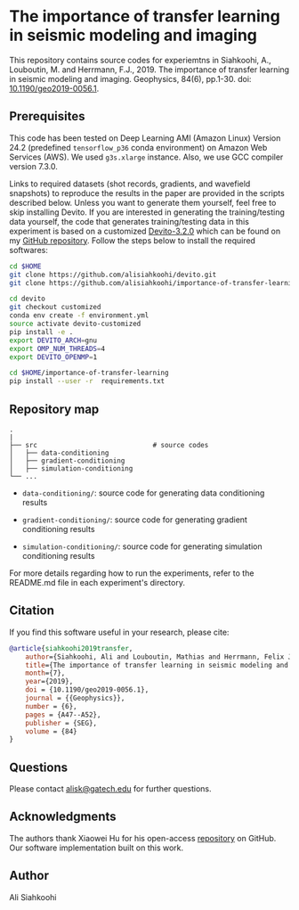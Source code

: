 # The importance of transfer learning in seismic modeling and imaging

This repository contains source codes for experiemtns in Siahkoohi, A., Louboutin, M. and Herrmann, F.J., 2019. The importance of transfer learning in seismic modeling and imaging. Geophysics, 84(6), pp.1-30.  doi: [10.1190/geo2019-0056.1](https://doi.org/10.1190/geo2019-0056.1).


## Prerequisites

This code has been tested on Deep Learning AMI (Amazon Linux) Version 24.2 (predefined `tensorflow_p36` conda environment) on Amazon Web Services (AWS). We used `g3s.xlarge` instance. Also, we use GCC compiler version 7.3.0.

Links to required datasets (shot records, gradients, and wavefield snapshots) to reproduce the results in the paper are provided in the scripts described below. Unless you want to generate them yourself, feel free to skip installing Devito. If you are interested in generating the training/testing data yourself, the code that generates training/testing data in this experiment is based on a customized [Devito-3.2.0](https://github.com/opesci/devito/releases/tag/v3.2.0) which can be found on my [GitHub repository](https://github.com/alisiahkoohi/devito/tree/customized). Follow the steps below to install the required softwares:

```bash
cd $HOME
git clone https://github.com/alisiahkoohi/devito.git
git clone https://github.com/alisiahkoohi/importance-of-transfer-learning.git

cd devito
git checkout customized
conda env create -f environment.yml
source activate devito-customized
pip install -e .
export DEVITO_ARCH=gnu
export OMP_NUM_THREADS=4
export DEVITO_OPENMP=1

cd $HOME/importance-of-transfer-learning
pip install --user -r  requirements.txt
```

## Repository map

    .
    |
    ├── src                  			# source codes
    │   ├── data-conditioning
    │   ├── gradient-conditioning
    │   ├── simulation-conditioning
    └── ...

* `data-conditioning/`\: source code for generating data conditioning results 

* `gradient-conditioning/`\: source code for generating gradient conditioning results 

* `simulation-conditioning/`\: source code for generating simulation conditioning results 


For more details regarding how to run the experiments, refer to the README.md file in each experiment's directory.

## Citation

If you find this software useful in your research, please cite:

```bibtex
@article{siahkoohi2019transfer,
    author={Siahkoohi, Ali and Louboutin, Mathias and Herrmann, Felix J.},
    title={The importance of transfer learning in seismic modeling and imaging},
    month={7},
    year={2019},
    doi = {10.1190/geo2019-0056.1},
    journal = {{Geophysics}},
    number = {6},
    pages = {A47--A52},
    publisher = {SEG},
    volume = {84}
}
```


## Questions

Please contact alisk@gatech.edu for further questions.

## Acknowledgments

The authors thank Xiaowei Hu for his open-access [repository](https://github.com/xhujoy/CycleGAN-tensorflow) on GitHub. Our software implementation built on this work.

## Author

Ali Siahkoohi
